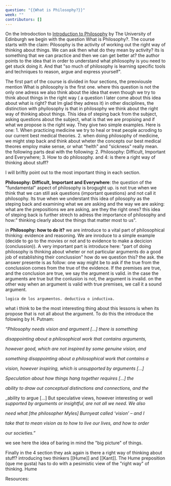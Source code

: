```yaml
--- 
question: "{{What is Philosophy?}}" 
week: "" 
contributors: [] 
---
```


On the Introdoction to [Introduction to Philosophy](https://ppls.ed.ac.uk/philosophy/research/impact/free-online-courses/introduction-to-philosophy) by The University of Edinburgh we begin with the question What is Philosophy?. The course starts with the claim: Pilosophy is the activity of working out the right way of thinking about things. We can ask then what do they mean by activity? its is something that we can practice and then we can get better at? the author points to the idea that in order to understand what philosophy is you need to get stuck doing it. And that "so much of philosophy is learning specific tools and techniques to reason, argue and express yourself". 

The first part of the course is divided in four sections, the preoviousle mention What is philosophy is the first one. where this question is not the only one adress we also think about the idea that even though we try to think about things in the right way ( a question I later come about this idea about what is right? that Im glad they adress it) in other disciplines, the distinction with phyilosophy is that in philosophy we think about the right way of thinking about things. This idea of steping back from the subject, asking questions about the subject, what is that we are propising and if what we propose is the right way. They give two simple examples. Here is one: 
	1. When practicing medicine we try to heal or treat people acroding to our current best medical theories. 
	2. when doing philosophy of medicine, we might step back and think about wheter the concepts our best medical theores employ make sense, or what "helth" and "sickness" really mean. 
the following parts deal with the following: 2. Philosophy: Difficult, Important and Everywhere; 3. How to do philosophy. and 4: is there a right way of thinking about stuff?

I will briftly point out to the most important thing in each section. 

**Philosophy: Difficult, Important and Everywhere**: the question of the "fundamental" aspect of philosophy is brogught up. is not true when we think that we can still ask questions (important questions) and not call it philosophy. Its true when we understant this idea of pilosophy as the steping back and examining what we are asking and the way we are asking: what are the prepositions we are asking, are they the right ones? this idea of steping back is further strech to adress the importance of philosophy and how:" thinking clearly about the things that matter most to us". 

in **Philosophy: how to do it?** we are introduce to a vital part of philosophical thinking: evidence and reasoning. We are inroduce to a simple example (decide to go to the movies or not and to evidence to make a decicion (conclussion)). A very important part is introduce here: "part of doing philosophy is thinking about wheter or not particular arguments do a good job of establishing their conclussion" how do we question this? the ask. the answer presente is as follow: one way might be to ask if the true from the conclussion comes from the true of the evidence. If the premises are true, and the conclusion are true, we say the argument is valid. in the case the arguments are true but the conlusion is not, the argument is invalid. on the other way  when an argument is valid with true premises, we call it a sound argument. 

	logica de los argumentos. deductiva o inductiva. 

what i think to be the most interesting thing about this lessons is when its propose that is not all about the argument. To do this the introduce the folowing by H. Putnam: 

_“Philosophy needs vision and argument […] there is something_

_disappointing about a philosophical work that contains arguments,_

_however good, which are not inspired by some genuine vision, and_

_something disappointing about a philosophical work that contains a_

_vision, however inspiring, which is unsupported by arguments […]_

_Speculation about how things hang together requires […] the_

_ability to draw out conceptual distinctions and connections, and the_

_ability to argue […] But speculative views, however interesting or well
_supported by arguments or insightful, are not all we need. We also_

_need what [the philosopher Myles] Burnyeat called ‘vision’ – and I_

_take that to mean vision as to how to live our lives, and how to order_

_our societies.”_

we see here the idea of baring in mind the "big picture" of things. 

Finally in the 4 section they ask again is there a right way of thinking about stuff? introducing two thinkers [[Hume]] and [[Kant]]. The Hume preposition (que me gusta) has to do with a pesimistic view of the "right way" of thinking. Hume 


Resources: 
